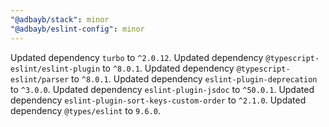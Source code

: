 ```yaml
---
"@adbayb/stack": minor
"@adbayb/eslint-config": minor
---
```


Updated dependency `turbo` to `^2.0.12`.
Updated dependency `@typescript-eslint/eslint-plugin` to `^8.0.1`.
Updated dependency `@typescript-eslint/parser` to `^8.0.1`.
Updated dependency `eslint-plugin-deprecation` to `^3.0.0`.
Updated dependency `eslint-plugin-jsdoc` to `^50.0.1`.
Updated dependency `eslint-plugin-sort-keys-custom-order` to `^2.1.0`.
Updated dependency `@types/eslint` to `9.6.0`.
